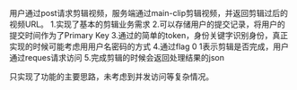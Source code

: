 用户通过post请求剪辑视频，服务端通过main-clip剪辑视频，并返回剪辑过后的视频URL。
1.实现了基本的剪辑业务需求
2.可以存储用户的提交记录，将用户的提交时间作为了Primary Key
3.通过的简单的token，身份关键字识别身份，真正实现的时候可能考虑用用户名密码的方式
4.通过flag 0 1表示剪辑是否完成，用户通过reques请求访问
5.完成剪辑的时候会返回处理结果的json

只实现了功能的主要思路，未考虑到并发访问等复杂情况。